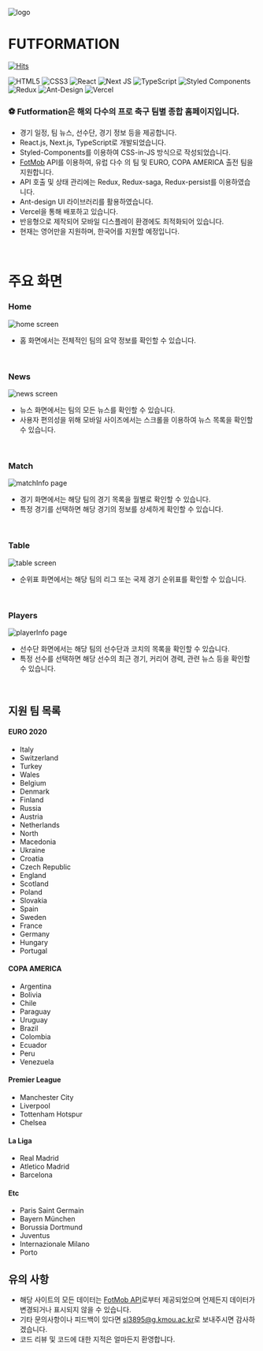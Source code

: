 
![logo](https://user-images.githubusercontent.com/65903404/124590801-869f9c80-de96-11eb-9fd0-cd9b68a7ce5c.png) 
# FUTFORMATION
[![Hits](https://hits.seeyoufarm.com/api/count/incr/badge.svg?url=https%3A%2F%2Fgithub.com%2Fmukjo96%2Ffutformation&count_bg=%231C2C5B&title_bg=%23555555&icon=&icon_color=%23E7E7E7&title=hits&edge_flat=false)](https://hits.seeyoufarm.com)

<img alt="HTML5" src="https://img.shields.io/badge/html5-%23E34F26.svg?style=for-the-badge&logo=html5&logoColor=white"/> <img alt="CSS3" src="https://img.shields.io/badge/css3-%231572B6.svg?style=for-the-badge&logo=css3&logoColor=white"/> <img alt="React" src="https://img.shields.io/badge/react-%2320232a.svg?style=for-the-badge&logo=react&logoColor=%2361DAFB"/> <img alt="Next JS" src="https://img.shields.io/badge/nextjs-%23000000.svg?style=for-the-badge&logo=next.js&logoColor=white"/> <img alt="TypeScript" src="https://img.shields.io/badge/typescript-%23007ACC.svg?style=for-the-badge&logo=typescript&logoColor=white"/> <img alt="Styled Components" src="https://img.shields.io/badge/styled--components-DB7093?style=for-the-badge&logo=styled-components&logoColor=white"/> <img alt="Redux" src="https://img.shields.io/badge/redux-%23593d88.svg?style=for-the-badge&logo=redux&logoColor=white"/> <img alt="Ant-Design" src="https://img.shields.io/badge/-AntDesign-%230170FE?style=for-the-badge&logo=ant-design&logoColor=white"/> <img alt="Vercel" src="https://img.shields.io/badge/vercel-%23000000.svg?style=for-the-badge&logo=vercel&logoColor=white"/>

### ⚽️ Futformation은 해외 다수의 프로 축구 팀별 종합 홈페이지입니다.<br/>
- 경기 일정, 팀 뉴스, 선수단, 경기 정보 등을 제공합니다.
- React.js, Next.js, TypeScript로 개발되었습니다.
- Styled-Components를 이용하여 CSS-in-JS 방식으로 작성되었습니다.
- [FotMob](https://www.fotmob.com/) API를 이용하여, 유럽 다수 의 팀 및 EURO, COPA AMERICA 출전 팀을 지원합니다.
- API 호출 및 상태 관리에는 Redux, Redux-saga, Redux-persist를 이용하였습니다.
- Ant-design UI 라이브러리를 활용하였습니다.
- Vercel을 통해 배포하고 있습니다.
- 반응형으로 제작되어 모바일 디스플레이 환경에도 최적화되어 있습니다.
- 현재는 영어만을 지원하며, 한국어를 지원할 예정입니다.
<br/>

# 주요 화면

### Home

![home screen](https://user-images.githubusercontent.com/65903404/124592719-b5b70d80-de98-11eb-82ad-3c51719fa679.png)
-  홈 화면에서는 전체적인 팀의 요약 정보를 확인할 수 있습니다.

<br/>

### News

![news screen](https://user-images.githubusercontent.com/65903404/124593342-7ccb6880-de99-11eb-8183-3ee7e9267315.png)

-   뉴스 화면에서는 팀의 모든 뉴스를 확인할 수 있습니다.
-  사용자 편의성을 위해 모바일 사이즈에서는 스크롤을 이용하여 뉴스 목록을 확인할 수 있습니다.

<br/>

### Match
![matchInfo page](https://user-images.githubusercontent.com/65903404/124593763-ffecbe80-de99-11eb-8b0f-8da942528dc6.png)

-   경기 화면에서는 해당 팀의 경기 목록을 월별로 확인할 수 있습니다.
-   특정 경기를 선택하면 해당 경기의 정보를 상세하게 확인할 수 있습니다.
<br/>

### Table

![table screen](https://user-images.githubusercontent.com/65903404/124594141-6a056380-de9a-11eb-95c1-da9e93b7a004.png)

-   순위표 화면에서는 해당 팀의 리그 또는 국제 경기 순위표를 확인할 수 있습니다. 

<br/>

### Players

![playerInfo page](https://user-images.githubusercontent.com/65903404/124594466-c8324680-de9a-11eb-82ab-d76e0a1b9114.png)

- 선수단 화면에서는 해당 팀의 선수단과 코치의 목록을 확인할 수 있습니다.
- 특정 선수를 선택하면 해당 선수의 최근 경기, 커리어 경력, 관련 뉴스 등을 확인할 수 있습니다.

<br/>

## 지원 팀 목록
#### EURO 2020
 - Italy
 - Switzerland
 - Turkey
 - Wales
 - Belgium
 - Denmark
 - Finland
 - Russia
 - Austria
 - Netherlands
 - North
 -  Macedonia
 -  Ukraine
 -  Croatia
 -  Czech Republic
 -  England
 - Scotland
 -  Poland
 -  Slovakia
 -  Spain
 -  Sweden
 -  France
 -  Germany
 -  Hungary
 -  Portugal
 #### COPA AMERICA
- Argentina
- Bolivia
- Chile
- Paraguay
- Uruguay
- Brazil
- Colombia
- Ecuador
- Peru
- Venezuela
#### Premier League
- Manchester City
- Liverpool
- Tottenham Hotspur
- Chelsea
#### La Liga
- Real Madrid
- Atletico Madrid
- Barcelona
#### Etc
- Paris Saint Germain
- Bayern München
- Borussia Dortmund
- Juventus
- Internazionale Milano
- Porto


## 유의 사항

- 해당 사이트의 모든 데이터는 [FotMob API](https://www.fotmob.com)로부터 제공되었으며 언제든지 데이터가 변경되거나 표시되지 않을 수 있습니다.
- 기타 문의사항이나 피드백이 있다면 <sl3895@g.kmou.ac.kr>로 보내주시면 감사하겠습니다.
- 코드 리뷰 및 코드에 대한 지적은 얼마든지 환영합니다.

